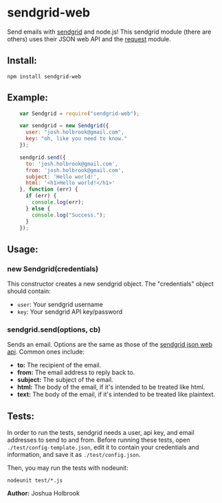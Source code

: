 # sendgrid-web

Send emails with [sendgrid](http://sendgrid.com) and node.js! This sendgrid module (there are others) uses their JSON web API and the [request](https://github.com/mikeal/request) module.

## Install:

    npm install sendgrid-web

## Example:

``` js
    var Sendgrid = require("sendgrid-web");

    var sendgrid = new Sendgrid({
      user: "josh.holbrook@gmail.com",
      key: "oh, like you need to know."
    });

    sendgrid.send({
      to: 'josh.holbrook@gmail.com',
      from: 'josh.holbrook@gmail.com',
      subject: 'Hello world!',
      html: '<h1>Hello world!</h1>'
    }, function (err) {
      if (err) {
        console.log(err);
      } else {
        console.log("Success.");
      }
    });
```

## Usage:

### new Sendgrid(credentials)

This constructor creates a new sendgrid object. The "credentials" object should contain:

* `user`: Your sendgrid username
* `key`: Your sendgrid API key/password

### sendgrid.send(options, cb)

Sends an email. Options are the same as those of the [sendgrid json web api](http://sendgrid.com/documentation/display/api/WebMail). Common ones include:

* **to:** The recipient of the email.
* **from:** The email address to reply back to.
* **subject:** The subject of the email.
* **html:** The body of the email, if it's intended to be treated like html.
* **text:** The body of the email, if it's intended to be treated like plaintext.

## Tests:

In order to run the tests, sendgrid needs a user, api key, and email addresses to send to and from. Before running these tests, open `./test/config-template.json`, edit it to contain your credentials and information, and save it as `./test/config.json`.

Then, you may run the tests with nodeunit:

    nodeunit test/*.js

**Author:** Joshua Holbrook
